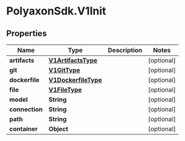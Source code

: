 # PolyaxonSdk.V1Init

## Properties

Name | Type | Description | Notes
------------ | ------------- | ------------- | -------------
**artifacts** | [**V1ArtifactsType**](V1ArtifactsType.md) |  | [optional] 
**git** | [**V1GitType**](V1GitType.md) |  | [optional] 
**dockerfile** | [**V1DockerfileType**](V1DockerfileType.md) |  | [optional] 
**file** | [**V1FileType**](V1FileType.md) |  | [optional] 
**model** | **String** |  | [optional] 
**connection** | **String** |  | [optional] 
**path** | **String** |  | [optional] 
**container** | **Object** |  | [optional] 


